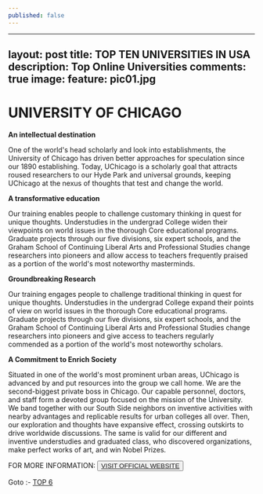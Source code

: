 ```yaml
---
published: false
---
```

---
layout: post
title: TOP TEN UNIVERSITIES IN USA
description: Top Online Universities
comments: true
image:
  feature: pic01.jpg
---
# UNIVERSITY OF CHICAGO #

**An intellectual destination**

One of the world's head scholarly and look into establishments, the University of Chicago has driven better approaches for speculation since our 1890 establishing. Today, UChicago is a scholarly goal that attracts roused researchers to our Hyde Park and universal grounds, keeping UChicago at the nexus of thoughts that test and change the world.

**A transformative education**

Our training enables people to challenge customary thinking in quest for unique thoughts. Understudies in the undergrad College widen their viewpoints on world issues in the thorough Core educational programs. Graduate projects through our five divisions, six expert schools, and the Graham School of Continuing Liberal Arts and Professional Studies change researchers into pioneers and allow access to teachers frequently praised as a portion of the world's most noteworthy masterminds.

**Groundbreaking Research**

Our training engages people to challenge traditional thinking in quest for unique thoughts. Understudies in the undergrad College expand their points of view on world issues in the thorough Core educational programs. Graduate projects through our five divisions, six expert schools, and the Graham School of Continuing Liberal Arts and Professional Studies change researchers into pioneers and give access to teachers regularly commended as a portion of the world's most noteworthy scholars.

**A Commitment to Enrich Society**

Situated in one of the world's most prominent urban areas, UChicago is advanced by and put resources into the group we call home. We are the second-biggest private boss in Chicago. Our capable personnel, doctors, and staff form a devoted group focused on the mission of the University. We band together with our South Side neighbors on inventive activities with nearby advantages and replicable results for urban colleges all over. Then, our exploration and thoughts have expansive effect, crossing outskirts to drive worldwide discussions. The same is valid for our different and inventive understudies and graduated class, who discovered organizations, make perfect works of art, and win Nobel Prizes.

FOR MORE INFORMATION:
<button><a href="http://www.harvard.edu/">VISIT OFFICIAL WEBSITE</a></button>

Goto :- [TOP 6](/topten/top-online-universities6/)

